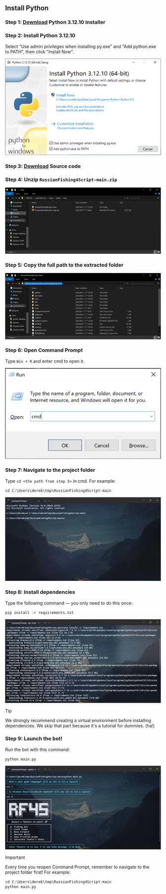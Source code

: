 ## Install Python
### Step 1: [Download][download] Python 3.12.10 installer

### Step 2: Install Python 3.12.10
Select "Use admin privileges when installing py.exe" and "Add python.exe to PATH", then click "Install Now".

![setup][setup]

### Step 3: [Download][github] Source code 

### Step 4: Unzip `RussianFishing4Script-main.zip`

![unzip][unzip]

### Step 5: Copy the full path to the extracted folder

![path][path]

### Step 6: Open Command Prompt
Type `Win + R` and enter cmd to open it.

![cmd][cmd]

### Step 7: Navigate to the project folder
Type `cd <the path from step 5>` in cmd. For example:
```
cd C:\Users\derek\tmp\RussianFishing4Script-main
```

![cd][cd]

### Step 8: Install dependencies
Type the following command — you only need to do this once: 
```
pip install -r requirements.txt
```

![pip][pip]

> [!TIP]
> We strongly recommend creating a virtual environment before installing dependencies. We skip that part because it's a tutorial for dummies. (ha!)

### Step 9: Launch the bot!
Run the bot with this command:
```
python main.py
```

![run][run]

> [!IMPORTANT]
> Every time you reopen Command Prompt, remember to navigate to the project folder first! For example: 
> ```
> cd C:\Users\derek\tmp\RussianFishing4Script-main
> python main.py
> ```

[download]: https://www.python.org/ftp/python/3.12.10/python-3.12.10-amd64.exe
[installer]: /static/readme/installer.png
[setup]: /static/readme/setup.png
[unzip]: /static/readme/unzip.png
[path]: /static/readme/path.png
[cmd]: /static/readme/cmd.png
[cd]: /static/readme/cd.png
[pip]: /static/readme/pip.png
[run]: /static/readme/run.png
[github]: https://github.com/dereklee0310/RussianFishing4Script/archive/refs/heads/main.zip